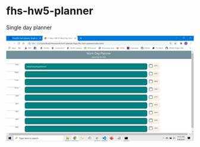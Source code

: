 # fhs-hw5-planner
Single day planner 

![img](https://github.com/fhsal/fhs-hw5-planner/blob/master/fhs-planner-screenshot.jpg)






